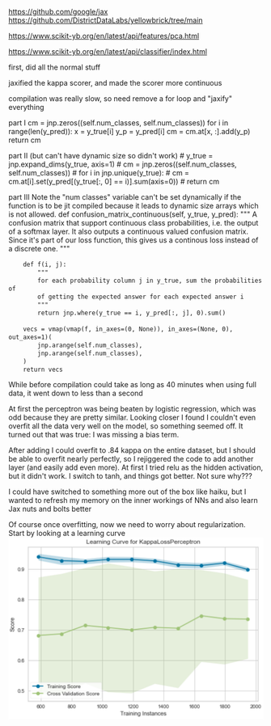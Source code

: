 https://github.com/google/jax
https://github.com/DistrictDataLabs/yellowbrick/tree/main

https://www.scikit-yb.org/en/latest/api/features/pca.html

https://www.scikit-yb.org/en/latest/api/classifier/index.html


first, did all the normal stuff

jaxified the kappa scorer, and made the scorer more continuous


compilation was really slow, so need remove a for loop and "jaxify" everything


part I
        cm = jnp.zeros((self.num_classes, self.num_classes))
        for i in range(len(y_pred)):
            x = y_true[i]
            y_p = y_pred[i]
            cm = cm.at[x, :].add(y_p)
        return cm


part II (but can't have dynamic size so didn't work)
        # y_true = jnp.expand_dims(y_true, axis=1)
        # cm = jnp.zeros((self.num_classes, self.num_classes))
        # for i in jnp.unique(y_true):
        #     cm = cm.at[i].set(y_pred[(y_true[:, 0] == i)].sum(axis=0))
        # return cm


part III
Note the "num classes" variable can't be set dynamically if the function is to be jit compiled because it leads to dynamic size arrays which is not allowed. 
    def confusion_matrix_continuous(self, y_true, y_pred):
        """
        A confusion matrix that support continuous class probabilities, i.e.
        the output of a softmax layer.
        It also outputs a continuous valued confusion matrix. Since it's part
        of our loss function, this gives us a continous loss instead of a
        discrete one.
        """

        def f(i, j):
            """
            for each probability column j in y_true, sum the probabilities of
            of getting the expected answer for each expected answer i
            """
            return jnp.where(y_true == i, y_pred[:, j], 0).sum()

        vecs = vmap(vmap(f, in_axes=(0, None)), in_axes=(None, 0), out_axes=1)(
            jnp.arange(self.num_classes),
            jnp.arange(self.num_classes),
        )
        return vecs

While before compilation could take as long as 40 minutes when using full data, it went down to less than a second



At first the perceptron was being beaten by logistic regression, which was odd because they are pretty similar. Looking closer I found I couldn't even overfit all the data very well on the model, so something seemed off. It turned out that was true: I was missing a bias term.

After adding I could overfit to .84 kappa on the entire dataset, but I should be able to overfit nearly perfectly, so I rejiggered the code to add another layer (and easily add even more). At first I tried relu as the hidden activation, but it didn't work. I switch to tanh, and things got better. Not sure why???

I could have switched to something more out of the box like haiku, but I wanted to refresh my memory on the inner workings of NNs and also learn Jax nuts and bolts better

Of course once overfitting, now we need to worry about regularization. Start by looking at a learning curve ![](2021-12-13-15-26-19.png)